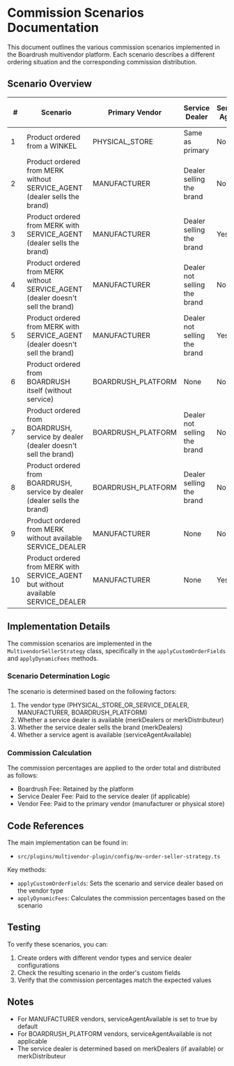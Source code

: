 # Commission Scenarios Documentation

This document outlines the various commission scenarios implemented in the Boardrush multivendor platform. Each scenario describes a different ordering situation and the corresponding commission distribution.

## Scenario Overview

| # | Scenario | Primary Vendor | Service Dealer | Service Agent | Boardrush Fee | Service Dealer Fee | Vendor Fee |
|---|----------|---------------|----------------|---------------|---------------|-------------------|------------|
| 1 | Product ordered from a WINKEL | PHYSICAL_STORE | Same as primary | No | 14% | - | 86% |
| 2 | Product ordered from MERK without SERVICE_AGENT (dealer sells the brand) | MANUFACTURER | Dealer selling the brand | No | 23% | 10% | 67% |
| 3 | Product ordered from MERK with SERVICE_AGENT (dealer sells the brand) | MANUFACTURER | Dealer selling the brand | Yes | 18% | 10% | 72% |
| 4 | Product ordered from MERK without SERVICE_AGENT (dealer doesn't sell the brand) | MANUFACTURER | Dealer not selling the brand | No | 23% | 7% | 70% |
| 5 | Product ordered from MERK with SERVICE_AGENT (dealer doesn't sell the brand) | MANUFACTURER | Dealer not selling the brand | Yes | 18% | 7% | 75% |
| 6 | Product ordered from BOARDRUSH itself (without service) | BOARDRUSH_PLATFORM | None | No | 100% | - | - |
| 7 | Product ordered from BOARDRUSH, service by dealer (dealer doesn't sell the brand) | BOARDRUSH_PLATFORM | Dealer not selling the brand | No | 93% | 7% | - |
| 8 | Product ordered from BOARDRUSH, service by dealer (dealer sells the brand) | BOARDRUSH_PLATFORM | Dealer selling the brand | No | 90% | 10% | - |
| 9 | Product ordered from MERK without available SERVICE_DEALER | MANUFACTURER | None | No | 23% | - | 77% |
| 10 | Product ordered from MERK with SERVICE_AGENT but without available SERVICE_DEALER | MANUFACTURER | None | Yes | 18% | - | 82% |

## Implementation Details

The commission scenarios are implemented in the `MultivendorSellerStrategy` class, specifically in the `applyCustomOrderFields` and `applyDynamicFees` methods.

### Scenario Determination Logic

The scenario is determined based on the following factors:
1. The vendor type (PHYSICAL_STORE_OR_SERVICE_DEALER, MANUFACTURER, BOARDRUSH_PLATFORM)
2. Whether a service dealer is available (merkDealers or merkDistributeur)
3. Whether the service dealer sells the brand (merkDealers)
4. Whether a service agent is available (serviceAgentAvailable)

### Commission Calculation

The commission percentages are applied to the order total and distributed as follows:
- Boardrush Fee: Retained by the platform
- Service Dealer Fee: Paid to the service dealer (if applicable)
- Vendor Fee: Paid to the primary vendor (manufacturer or physical store)

## Code References

The main implementation can be found in:
- `src/plugins/multivendor-plugin/config/mv-order-seller-strategy.ts`

Key methods:
- `applyCustomOrderFields`: Sets the scenario and service dealer based on the vendor type
- `applyDynamicFees`: Calculates the commission percentages based on the scenario

## Testing

To verify these scenarios, you can:
1. Create orders with different vendor types and service dealer configurations
2. Check the resulting scenario in the order's custom fields
3. Verify that the commission percentages match the expected values

## Notes

- For MANUFACTURER vendors, serviceAgentAvailable is set to true by default
- For BOARDRUSH_PLATFORM vendors, serviceAgentAvailable is not applicable
- The service dealer is determined based on merkDealers (if available) or merkDistributeur